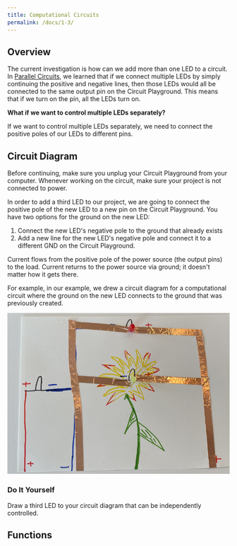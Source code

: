 ```yaml
---
title: Computational Circuits
permalink: /docs/1-3/
---
```

## Overview
The current investigation is how can we add more than one LED to a circuit. In
[Parallel Circuits](../1-2/), we learned that if we connect multiple LEDs by
simply continuing the positive and negative lines, then those LEDs would all be
connected to the same output pin on the Circuit Playground. This means that if we
turn on the pin, all the LEDs turn on.

**What if we want to control multiple LEDs separately?**

If we want to control multiple LEDs separately, we need to connect the positive
poles of our LEDs to different pins.

## Circuit Diagram
<span class="important">Before continuing, make sure you unplug your Circuit Playground from your
computer. Whenever working on the circuit, make sure your project is not connected
to power.</span>

In order to add a third LED to our project, we are going to connect the positive
pole of the new LED to a new pin on the Circuit Playground. You have two options
for the ground on the new LED:
1. Connect the new LED's negative pole to the ground that already exists
2. Add a new line for the new LED's negative pole and connect it to a different GND on the Circuit Playground.

Current flows from the positive pole of the power source (the output pins) to the
load. Current returns to the power source via ground; it doesn't matter how it gets
there.

For example, in our example, we drew a circuit diagram for a computational circuit
where the ground on the new LED connects to the ground that was previously created.

![computational circuit diagram](../images/1-3_computational-diagram.png)

### Do It Yourself
Draw a third LED to your circuit diagram that can be independently controlled.

## Functions
